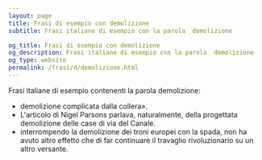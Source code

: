 ```yaml
---
layout: page
title: Frasi di esempio con demolizione 
subtitle: Frasi italiane di esempio con la parola  demolizione

og_title: Frasi di esempio con demolizione 
og_description: Frasi italiane di esempio con la parola  demolizione
og_type: website
permalink: /frasi/d/demolizione.html
---
```


Frasi italiane di esempio contenenti la parola demolizione:


- demolizione complicata dalla collera».
- L'articolo di Nigel Parsons parlava, naturalmente, della progettata demolizione delle case di via del Canale.
- interrompendo la demolizione dei troni europei con la spada, non ha avuto altro effetto che di far continuare il travaglio rivoluzionario su un altro versante.
